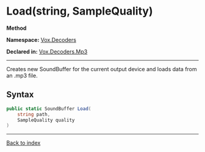 # Load(string, SampleQuality)

**Method**

**Namespace:** [Vox.Decoders](Vox.Decoders.md)

**Declared in:** [Vox.Decoders.Mp3](Vox.Decoders.Mp3.md)

------



Creates new SoundBuffer for the current output device and loads
data from an .mp3 file.


## Syntax

```csharp
public static SoundBuffer Load(
	string path,
	SampleQuality quality
)
```

------

[Back to index](index.md)